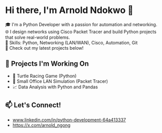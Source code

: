 # Hi there, I'm Arnold Ndokwo 👋

🎓 I'm a Python Developer with a passion for automation and networking.  
🌐 I design networks using Cisco Packet Tracer and build Python projects that solve real-world problems.  
🔧 Skills: Python, Networking (LAN/WAN), Cisco, Automation, Git  
📂 Check out my latest projects below!

## 🔭 Projects I'm Working On
- 🐢 Turtle Racing Game (Python)
- 📡 Small Office LAN Simulation (Packet Tracer)
- 📈 Data Analysis with Python and Pandas

## 📫 Let's Connect!
- www.linkedin.com/in/python-development-64a413337
- https://x.com/arnold_ngong

